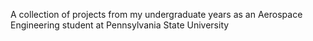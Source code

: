 A collection of projects from my undergraduate years as an Aerospace Engineering student at Pennsylvania State University

